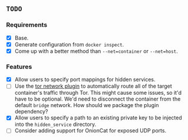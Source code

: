 ## `TODO` ##

### Requirements ###

* [x] Base.
* [x] Generate configuration from `docker inspect`.
* [x] Come up with a better method than `--net=container` or `--net=host`.

### Features ###

* [x] Allow users to specify port mappings for hidden services.
* [ ] Use the [tor network plugin][tor-network] to automatically route all of the
      target container's traffic through Tor. This might cause some issues, so it'd
      have to be optional. We'd need to disconnect the container from the default
      `bridge` network. How should we package the plugin dependency?
* [x] Allow users to specify a path to an existing private key to be injected
      into the `hidden_service` directory.
* [ ] Consider adding support for OnionCat for exposed UDP ports.

[tor-network]: https://github.com/jfrazelle/onion
